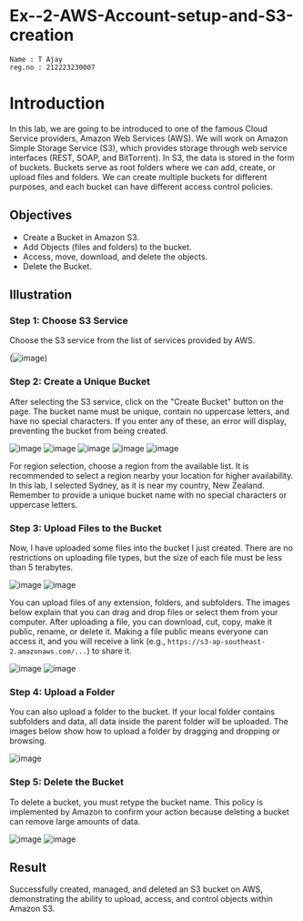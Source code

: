 # Ex--2-AWS-Account-setup-and-S3-creation
~~~
Name : T Ajay
reg.no : 212223230007
~~~
# Introduction

In this lab, we are going to be introduced to one of the famous Cloud Service providers, Amazon Web Services (AWS). We will work on Amazon Simple Storage Service (S3), which provides storage through web service interfaces (REST, SOAP, and BitTorrent). In S3, the data is stored in the form of buckets. Buckets serve as root folders where we can add, create, or upload files and folders. We can create multiple buckets for different purposes, and each bucket can have different access control policies.

## Objectives

- Create a Bucket in Amazon S3.
- Add Objects (files and folders) to the bucket.
- Access, move, download, and delete the objects.
- Delete the Bucket.

## Illustration

### Step 1: Choose S3 Service

Choose the S3 service from the list of services provided by AWS.

(![image](https://github.com/user-attachments/assets/d641bb01-a8f8-405c-914b-5ff7840a539d))

### Step 2: Create a Unique Bucket

After selecting the S3 service, click on the "Create Bucket" button on the page. The bucket name must be unique, contain no uppercase letters, and have no special characters. If you enter any of these, an error will display, preventing the bucket from being created.

![image](https://github.com/user-attachments/assets/6a447548-5dbb-4bee-be9a-14823d0bf6b0)
![image](https://github.com/user-attachments/assets/8f0c2e75-1106-4666-b67d-6335aab13ab8)
![image](https://github.com/user-attachments/assets/216498f3-1fbd-457e-b930-9589d28be372)
![image](https://github.com/user-attachments/assets/9ed831a6-3a1c-4aee-90d9-d871af80bd6c)
![image](https://github.com/user-attachments/assets/e32fc9f3-c82a-4b72-8b10-7a0477f9ccd6)

For region selection, choose a region from the available list. It is recommended to select a region nearby your location for higher availability. In this lab, I selected Sydney, as it is near my country, New Zealand. Remember to provide a unique bucket name with no special characters or uppercase letters.

### Step 3: Upload Files to the Bucket

Now, I have uploaded some files into the bucket I just created. There are no restrictions on uploading file types, but the size of each file must be less than 5 terabytes.

![image](https://github.com/user-attachments/assets/b4aa897c-f2e2-4473-8f90-595b530529e9)
![image](https://github.com/user-attachments/assets/3a137296-7bce-474e-9aee-90f1270da0b5)

You can upload files of any extension, folders, and subfolders. The images below explain that you can drag and drop files or select them from your computer. After uploading a file, you can download, cut, copy, make it public, rename, or delete it. Making a file public means everyone can access it, and you will receive a link (e.g., `https://s3-ap-southeast-2.amazonaws.com/...`) to share it.

![image](https://github.com/user-attachments/assets/5f1fee62-d590-494f-8345-aeb80745e810)
![image](https://github.com/user-attachments/assets/b3030041-ce14-43a8-8e6c-4c26a875d52e)

### Step 4: Upload a Folder

You can also upload a folder to the bucket. If your local folder contains subfolders and data, all data inside the parent folder will be uploaded. The images below show how to upload a folder by dragging and dropping or browsing.

![image](https://github.com/user-attachments/assets/f0ad8c4e-0d66-490f-a4e0-3ecc1d39ba25)

### Step 5: Delete the Bucket

To delete a bucket, you must retype the bucket name. This policy is implemented by Amazon to confirm your action because deleting a bucket can remove large amounts of data.

![image](https://github.com/user-attachments/assets/c09b5618-9d48-4d70-b59a-e76dd9c163f6)
![image](https://github.com/user-attachments/assets/a90ffaae-5bbd-4306-9227-f6f4dd715395)

## Result

Successfully created, managed, and deleted an S3 bucket on AWS, demonstrating the ability to upload, access, and control objects within Amazon S3.
